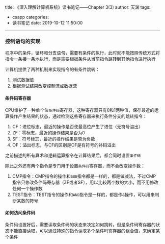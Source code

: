 title: 《深入理解计算机系统》读书笔记——Chapter 3(3)
author: 天渊
tags:
  - csapp
categories:
  - 读书笔记
date: 2019-10-12 11:50:00
---
### 控制语句的实现

程序中的条件，循环和分支语句，需要有条件的执行，此时就不能按照传统方式将指令一条接一条地执行，而是需要根据条件从当前指令跳转到其他指令进行执行

计算机提供了两种机制来实现指令的有条件跳转：

1. 测试数据值
2. 根据测试结果改变控制流或数据流

#### 条件码寄存器

CPU维护了一种单个位`条件码`寄存器，这种寄存器只有0和1两种值，保存最近的运算操作产生结果的状态，通过检测这些寄存器来执行条件分支的跳转指令：

1. CF：进位标志，最近的操作是否使最高位产生了进位（无符号溢出）
2. ZF：零标志，最近的操作结果是否为0
3. SF：符号标志，最近的操作结果是否为负数
4. OF：溢出标志，与CF的区别是OF是有符号的补码溢出

之前描述的所有算术和逻辑运算指令在计算结果后，都会同时设置`条件码`

除此之外还有两个指令是专门用于设置`条件码`寄存器，而不会改变操作数：

1. CMP指令：CMP指令的操作和`SUB`指令都是一样的，都是做减法，不过CMP指令只修改条件码寄存器（ZF或者SF），用以比较两个数的大小，而不用修改任何一个操作数
2. TEST指令：TEST指令的操作和`AND`指令是一样的，都是作`&`操作，可以用来判断某数的符号

#### 如何访问条件码

条件码设置好后，需要读取条件码的状态来决定如何跳转，但是条件码寄存器的状态不能直接读取，可以通过特殊的指令读取多个条件吗寄存器的组合值，来确定某个条件

















